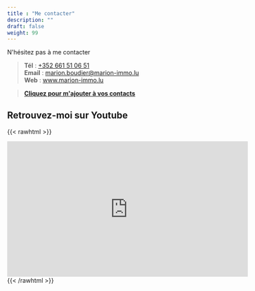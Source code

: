 ```yaml
---
title : "Me contacter"
description: ""
draft: false
weight: 99
---
```


N'hésitez pas à me contacter

> **Tél** : <a href="tel:+352%20661%2051%2006%2051">+352 661 51 06 51</a>  
> **Email** : <a href="mailto:marion.boudier@marion-immo.lu" alt="Email">marion.boudier@marion-immo.lu</a>   
> **Web** : <a href="https://www.marion-immo.lu" >www.marion-immo.lu</a>   

> [**Cliquez pour m'ajouter à vos contacts**](/vcard/marion-boudier-remax.vcf)



## Retrouvez-moi sur Youtube

{{< rawhtml >}}
<div class="youtubevideowrap">
    <div class="video-container">
    <iframe width="560" height="315" src="https://www.youtube.com/embed/Y4GGS9TNRoI" frameborder="0" allow="accelerometer; autoplay; encrypted-media; gyroscope; picture-in-picture" allowfullscreen></iframe>
    </div>
</div>
{{< /rawhtml >}}
